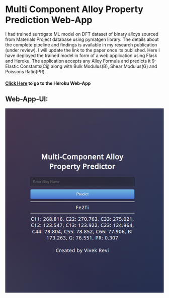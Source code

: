 # Multi Component Alloy Property Prediction Web-App

I had trained surrogate ML model on DFT dataset of binary alloys sourced from Materials Project database using pymatgen library. The details about the complete pipeline and findings is available in my research publication (under review). I will update the link to the paper once its published. Here I have deployed the trained model in form of a web application using Flask and Heroku. The application accepts any Alloy Formula and predicts it 9-Elastic Constants(Cij) along with Bulk Modulus(B), Shear Modulus(G) and Poissons Ratio(PR). 

#### [Click Here](https://alloy-property-predict.herokuapp.com/) to go to the Heroku Web-App

## Web-App-UI:

<img src="/UI_web_app.png" alt="Web-App User Interface"/>
